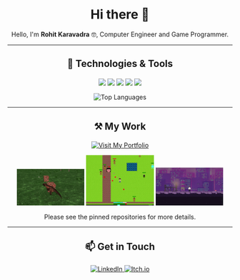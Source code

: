 <h1 align="center">Hi there 👋</h1>

<p align="center">
  Hello, I'm <strong>Rohit Karavadra</strong> 🤓, Computer Engineer and Game Programmer.
</p>

<!-- Stats (optional) -->
<!--
<p align="center">
  <img src="https://github-readme-stats.vercel.app/api?username=RohitKaravadra&count_private=true&show_icons=true&hide_rank=true&custom_title=Stats&hide=prs&theme=tokyonight" alt="My GitHub Stats" />
</p>
-->

---

## <p align="center">🔧 Technologies & Tools</p>

<p align="center">
  <img src="https://img.shields.io/badge/-C++-00599C?style=flat-square&logo=c%2B%2B" />
  <img src="https://img.shields.io/badge/-Python-3776AB?style=flat-square&logo=python" />
  <img src="https://img.shields.io/badge/-DirectX-1B1B1B?style=flat-square&logo=directx" />
  <img src="https://img.shields.io/badge/-Unity-000000?style=flat-square&logo=unity" />
  <img src="https://img.shields.io/badge/-Unreal%20Engine-313131?style=flat-square&logo=unreal-engine" />
</p>

<p align="center">
  <img src="https://github-readme-stats.vercel.app/api/top-langs/?username=RohitKaravadra&size_weight=0.5&count_weight=0.5&layout=compact&theme=tokyonight" alt="Top Languages" />
</p>

---

## <p align="center">⚒️ My Work</p>

<p align="center">
  <a href="https://rohitkaravadra.github.io/">
    <img src="https://img.shields.io/badge/%20My%20Portfolio-%2300bfff?style=for-the-badge&logo=github&logoColor=white" alt="Visit My Portfolio" />
  </a>
</p>

<p align="center">
  <img src="https://github.com/RohitKaravadra/Rasteriser/blob/main/Readme/GIF1.gif?raw=true" alt="Indie Game Preview" width="30%" />
  <img src="https://github.com/RohitKaravadra/Vampire-Survival/blob/main/Readme/Gif_1.gif?raw=true" alt="Indie Game Preview" width="30%"/>
  <img src="https://github.com/RohitKaravadra/Echo-of-Youth/blob/main/Readme/GIF2.gif?raw=true" alt="Indie Game Preview" width="30%" />
</p>

<p align="center">
  Please see the pinned repositories for more details.
</p>

---

## <p align="center">📫 Get in Touch</p>

<p align="center">
  <a href="https://www.linkedin.com/in/rohitkaravadra">
    <img src="https://img.shields.io/badge/LinkedIn-blue?style=for-the-badge&logo=linkedin" alt="LinkedIn" />
  </a>
  <a href="https://vec1or2000.itch.io/">
    <img src="https://img.shields.io/badge/Itch.io-FA5C5C?style=for-the-badge&logo=itchdotio&logoColor=white" alt="Itch.io" />
  </a>
</p>
